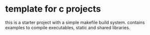 # template for c projects
this is a starter project with a simple makefile build system. contains examples to compile executables, static and shared libraries.
